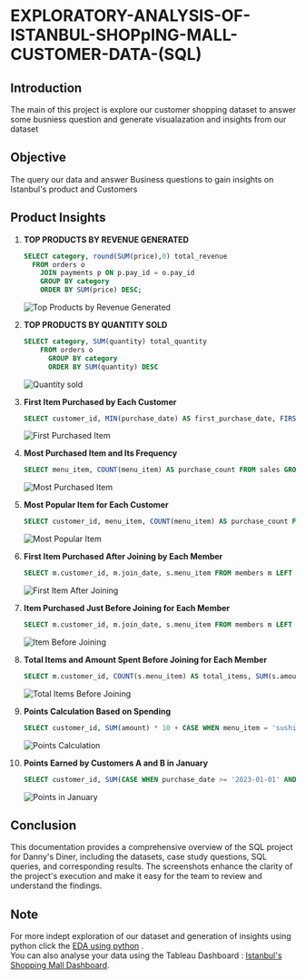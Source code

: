# EXPLORATORY-ANALYSIS-OF-ISTANBUL-SHOPpING-MALL-CUSTOMER-DATA-(SQL)
## Introduction
The main of this project is explore our customer shopping dataset to answer some busniess question and generate visualazation and insights from our dataset

## Objective
The query our data and answer Business questions to gain insights on Istanbul's product and Customers

## Product Insights

1. **TOP PRODUCTS BY REVENUE GENERATED**
    ```sql
   SELECT category, round(SUM(price),0) total_revenue
	  FROM orders o
		JOIN payments p ON p.pay_id = o.pay_id
		GROUP BY category 
		ORDER BY SUM(price) DESC;
    ```
    ![Top Products by Revenue Generated](screenshots/total_amount_spent.png)

2. **TOP PRODUCTS BY QUANTITY SOLD**
    ```sql
    SELECT category, SUM(quantity) total_quantity
	    FROM orders o
		  GROUP BY category 
		  ORDER BY SUM(quantity) DESC
    ```
    ![Quantity sold](screenshots/visit_days.png)

3. **First Item Purchased by Each Customer**
    ```sql
    SELECT customer_id, MIN(purchase_date) AS first_purchase_date, FIRST_VALUE(menu_item) OVER (PARTITION BY customer_id ORDER BY purchase_date) AS first_purchased_item FROM sales GROUP BY customer_id;
    ```
    ![First Purchased Item](screenshots/first_purchased_item.png)

4. **Most Purchased Item and Its Frequency**
    ```sql
    SELECT menu_item, COUNT(menu_item) AS purchase_count FROM sales GROUP BY menu_item ORDER BY purchase_count DESC LIMIT 1;
    ```
    ![Most Purchased Item](screenshots/most_purchased_item.png)

5. **Most Popular Item for Each Customer**
    ```sql
    SELECT customer_id, menu_item, COUNT(menu_item) AS purchase_count FROM sales GROUP BY customer_id, menu_item ORDER BY purchase_count DESC LIMIT 1;
    ```
    ![Most Popular Item](screenshots/most_popular_item.png)

6. **First Item Purchased After Joining by Each Member**
    ```sql
    SELECT m.customer_id, m.join_date, s.menu_item FROM members m LEFT JOIN sales s ON m.customer_id = s.customer_id AND s.purchase_date > m.join_date ORDER BY m.customer_id, s.purchase_date LIMIT 1;
    ```
    ![First Item After Joining](screenshots/first_item_after_joining.png)

7. **Item Purchased Just Before Joining for Each Member**
    ```sql
    SELECT m.customer_id, m.join_date, s.menu_item FROM members m LEFT JOIN sales s ON m.customer_id = s.customer_id AND s.purchase_date < m.join_date ORDER BY m.customer_id, s.purchase_date DESC LIMIT 1;
    ```
    ![Item Before Joining](screenshots/item_before_joining.png)

8. **Total Items and Amount Spent Before Joining for Each Member**
    ```sql
    SELECT m.customer_id, COUNT(s.menu_item) AS total_items, SUM(s.amount) AS total_amount FROM members m LEFT JOIN sales s ON m.customer_id = s.customer_id AND s.purchase_date < m.join_date GROUP BY m.customer_id;
    ```
    ![Total Items Before Joining](screenshots/total_items_before_joining.png)

9. **Points Calculation Based on Spending**
    ```sql
    SELECT customer_id, SUM(amount) * 10 + CASE WHEN menu_item = 'sushi' THEN SUM(amount) ELSE 0 END * 10 AS total_points FROM sales GROUP BY customer_id, menu_item;
    ```
    ![Points Calculation](screenshots/points_calculation.png)

10. **Points Earned by Customers A and B in January**
    ```sql
    SELECT customer_id, SUM(CASE WHEN purchase_date >= '2023-01-01' AND purchase_date <= '2023-01-07' THEN amount * 10 * 2 ELSE amount * 10 END) AS total_points FROM sales WHERE customer_id IN ('A', 'B') GROUP BY customer_id;
    ```
    ![Points in January](screenshots/points_in_january.png)

## Conclusion

This documentation provides a comprehensive overview of the SQL project for Danny's Diner, including the datasets, case study questions, SQL queries, and corresponding results. The screenshots enhance the clarity of the project's execution and make it easy for the team to review and understand the findings.



## Note
For more indept exploration of our dataset and generation of insights using python click the  <a href="https://nbviewer.org/github/richieskyler/Exploratory-Analysis-of-Istanbul-Shopping-Malls-Customer-data-SQL---Python/blob/main/Customer%20Shopping%20data.ipynb">EDA using python</a> .
<br>
You can also analyse your data using the Tableau Dashboard : <a href="https://public.tableau.com/app/profile/richard.oloyede/viz/IstanbullMalls1/IstanbulMallsDashboard?publish=yes">Istanbul's Shopping Mall Dashboard</a>.
